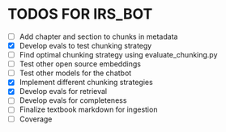 # TODOS FOR IRS_BOT

- [ ] Add chapter and section to chunks in metadata
- [x] Develop evals to test chunking strategy
- [ ] Find optimal chunking strategy using evaluate_chunking.py
- [ ] Test other open source embeddings
- [ ] Test other models for the chatbot
- [x] Implement different chunking strategies
- [x] Develop evals for retrieval
- [ ] Develop evals for completeness
- [ ] Finalize textbook markdown for ingestion
- [ ] Coverage
